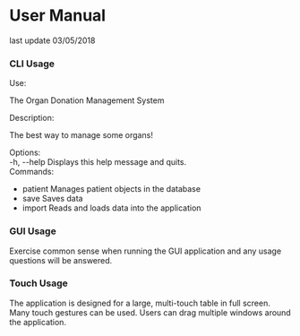 # User Manual
last update 03/05/2018

### CLI Usage

Use:

The Organ Donation Management System

Description:

The best way to manage some organs!

Options:<br>
  -h, --help                  Displays this help message and quits.<br>
Commands:<br>
  * patient   Manages patient objects in the database<br>
  * save    Saves data<br>
  * import  Reads and loads data into the application<br>
  
 ### GUI Usage
 
 Exercise common sense when running the GUI application and any usage questions will be answered.
 
 ### Touch Usage
 
 The application is designed for a large, multi-touch table in full screen. Many touch gestures can be used. 
 Users can drag multiple windows around the application.